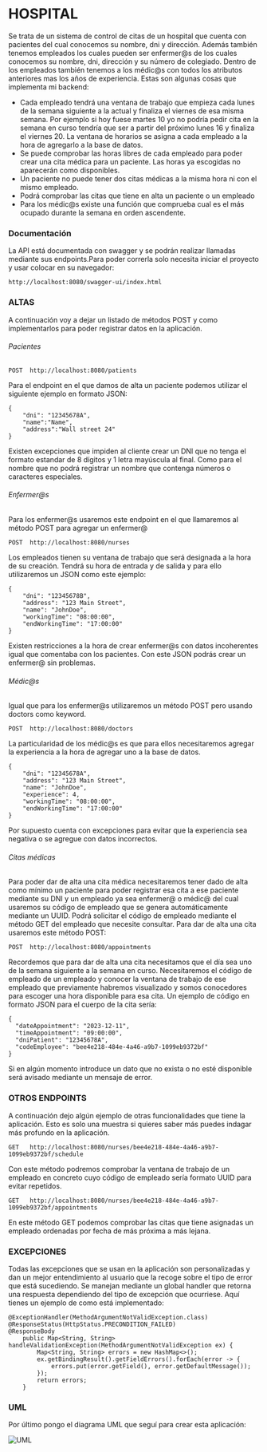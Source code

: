 # HOSPITAL

Se trata de un sistema de control de citas de un hospital que cuenta con pacientes del cual conocemos su nombre, dni y dirección. Además también tenemos empleados los cuales pueden ser enfermer@s de los cuales conocemos su nombre, dni, dirección y su número de colegiado. Dentro de los empleados también tenemos a los médic@s con todos los atributos anteriores mas los años de experiencia.
Estas son algunas cosas que implementa mi backend:
- Cada empleado tendrá una ventana de trabajo que empieza cada lunes de la semana siguiente a la actual y finaliza el viernes de esa misma semana. Por ejemplo si hoy fuese martes 10 yo no podría pedir cita en la semana en curso tendría que ser a partir del próximo lunes 16 y finaliza el viernes 20. La ventana de horarios se asigna a cada empleado a la hora de agregarlo a la base de datos.
- Se puede comprobar las horas libres de cada empleado para poder crear una cita médica para un paciente. Las horas ya escogidas no aparecerán como disponibles.
- Un paciente no puede tener dos citas médicas a la misma hora ni con el mismo empleado.
- Podrá comprobar las citas que tiene en alta un paciente o un empleado
- Para los médic@s existe una función que comprueba cual es el más ocupado durante la semana en orden ascendente.

### Documentación

La API está documentada con swagger y se podrán realizar llamadas mediante sus endpoints.Para poder correrla solo necesita iniciar el proyecto y usar colocar en su navegador:
~~~
http://localhost:8080/swagger-ui/index.html
~~~

### ALTAS

A continuación voy a dejar un listado de métodos POST y como implementarlos para poder registrar datos en la aplicación.
###### Pacientes
~~~
POST  http://localhost:8080/patients
~~~
Para el endpoint en el que damos de alta un paciente podemos utilizar el siguiente ejemplo en formato JSON:

~~~
{
    "dni": "12345678A",
    "name":"Name",
    "address":"Wall street 24"
}
~~~
Existen excepciones que impiden al cliente crear un DNI que no tenga el formato estandar de 8 dígitos y 1 letra mayúscula al final. Como para el nombre que no podrá registrar un nombre que contenga números o caracteres especiales.

###### Enfermer@s
Para los enfermer@s usaremos este endpoint en el que llamaremos al método POST para agregar un enfermer@

~~~
POST  http://localhost:8080/nurses
~~~
Los empleados tienen su ventana de trabajo que será designada a la hora de su creación. Tendrá su hora de entrada y de salida y para ello utilizaremos un JSON como este ejemplo:
~~~
{
    "dni": "12345678B",
    "address": "123 Main Street",
    "name": "JohnDoe",
    "workingTime": "08:00:00",
    "endWorkingTime": "17:00:00"
}
~~~
Existen restricciones a la hora de crear enfermer@s con datos incoherentes igual que comentaba con los pacientes. Con este JSON podrás crear un enfermer@ sin problemas.

###### Médic@s

Igual que para los enfermer@s utilizaremos un método POST pero usando doctors como keyword.
~~~
POST  http://localhost:8080/doctors
~~~
La particularidad de los médic@s es que para ellos necesitaremos agregar la experiencia a la hora de agregar uno a la base de datos.
~~~
{
    "dni": "12345678A",
    "address": "123 Main Street",
    "name": "JohnDoe",
    "experience": 4,
    "workingTime": "08:00:00",
    "endWorkingTime": "17:00:00"
}
~~~
Por supuesto cuenta con excepciones para evitar que la experiencia sea negativa o se agregue con datos incorrectos.

###### Citas médicas

Para poder dar de alta una cita médica necesitaremos tener dado de alta como mínimo un paciente para poder registrar esa cita a ese paciente mediante su DNI y un empleado ya sea enfermer@ o médic@ del cual usaremos su código de empleado que se genera automáticamente mediante un UUID. Podrá solicitar el código de empleado mediante el método GET del empleado que necesite consultar. Para dar de alta una cita usaremos este método POST:

~~~
POST  http://localhost:8080/appointments
~~~
Recordemos que para dar de alta una cita necesitamos que el día sea uno de la semana siguiente a la semana en curso. Necesitaremos el código de empleado de un empleado y conocer la ventana de trabajo de ese empleado que previamente habremos visualizado y somos conocedores para escoger una hora disponible para esa cita. Un ejemplo de código en formato JSON para el cuerpo de la cita sería:

~~~
{
  "dateAppointment": "2023-12-11",
  "timeAppointment": "09:00:00",
  "dniPatient": "12345678A",
  "codeEmployee": "bee4e218-484e-4a46-a9b7-1099eb9372bf"
}
~~~
Si en algún momento introduce un dato que no exista o no esté disponible será avisado mediante un mensaje de error.

### OTROS ENDPOINTS

A continuación dejo algún ejemplo de otras funcionalidades que tiene la aplicación. Esto es solo una muestra si quieres saber más puedes indagar más profundo en la aplicación.
~~~
GET   http://localhost:8080/nurses/bee4e218-484e-4a46-a9b7-1099eb9372bf/schedule
~~~
Con este método podremos comprobar la ventana de trabajo de un empleado en concreto cuyo código de empleado sería formato UUID para evitar repetidos.

~~~
GET   http://localhost:8080/nurses/bee4e218-484e-4a46-a9b7-1099eb9372bf/appointments
~~~
En este método GET podemos comprobar las citas que tiene asignadas un empleado ordenadas por fecha de más próxima a más lejana.

### EXCEPCIONES
Todas las excepciones que se usan en la aplicación son personalizadas y dan un mejor entendimiento al usuario que la recoge sobre el tipo de error que está sucediendo. Se manejan mediante un global handler que retorna una respuesta dependiendo del tipo de excepción que ocurriese. Aquí tienes un ejemplo de como está implementado:

~~~
@ExceptionHandler(MethodArgumentNotValidException.class)
@ResponseStatus(HttpStatus.PRECONDITION_FAILED)
@ResponseBody
    public Map<String, String> handleValidationException(MethodArgumentNotValidException ex) {
        Map<String, String> errors = new HashMap<>();
        ex.getBindingResult().getFieldErrors().forEach(error -> {
            errors.put(error.getField(), error.getDefaultMessage());
        });
        return errors;
    }
~~~

### UML

Por último pongo el diagrama UML que seguí para crear esta aplicación:

![UML](./Curso2023/uml.png)

